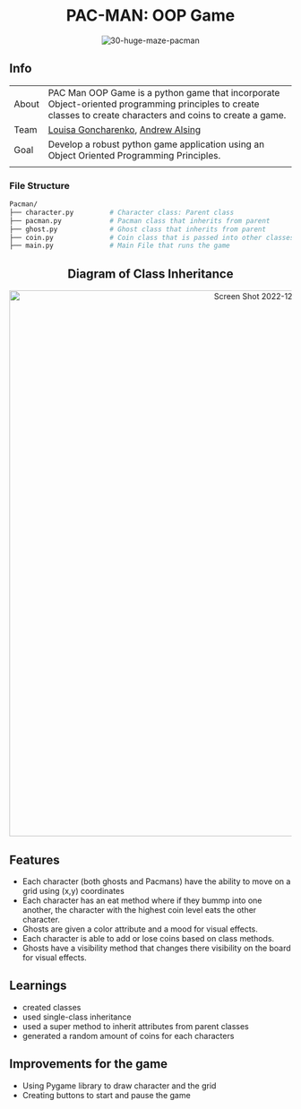 <div align="center">

# PAC-MAN: OOP Game
  
![30-huge-maze-pacman](https://user-images.githubusercontent.com/93098869/204936248-8a9a3fd9-1c63-45b2-a34f-808350ed6ab4.gif)

</div>

## Info

|       |                                                                                                                                                                                                     |
| ----- | --------------------------------------------------------------------------------------------------------------------------------------------------------------------------------------------------- |
| About | PAC Man OOP Game is a python game that incorporate Object-oriented programming principles to create classes to create characters and coins to create a game.                                                                                   |
| Team  | [Louisa Goncharenko](https://github.com/lougoncharenko), [Andrew Alsing](https://github.com/Andrew32A)
| Goal  | Develop a robust python game application using an Object Oriented Programming Principles.                                                                                                               |
|       |                                                                                                                                                                                                     |




### File Structure

```sh
Pacman/
├── character.py         # Character class: Parent class
├── pacman.py            # Pacman class that inherits from parent
├── ghost.py             # Ghost class that inherits from parent
├── coin.py              # Coin class that is passed into other classes to increase coin levels.
├── main.py              # Main File that runs the game
```

<div align="center">
  
## Diagram of Class Inheritance 
<img width="975" alt="Screen Shot 2022-12-05 at 3 43 27 PM" src="https://user-images.githubusercontent.com/93098869/205739318-e1235100-778a-4f82-a78e-fbe521e2a023.png">

</div>

## Features
- Each character (both ghosts and Pacmans) have the ability to move on a grid using (x,y) coordinates
- Each character has an eat method where if they bummp into one another, the character with the highest coin level eats the other character.
- Ghosts are given a color attribute and a mood for visual effects.
- Each character is able to add or lose coins based on class methods.
- Ghosts have a visibility method that changes there visibility on the board for visual effects.


## Learnings
- created classes
- used single-class inheritance
- used a super method to inherit attributes from parent classes
- generated a random amount of coins for each characters

## Improvements for the game
- Using Pygame library to draw character and the grid
- Creating buttons to start and pause the game
